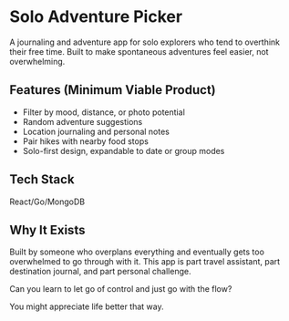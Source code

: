 # Solo Adventure Picker

A journaling and adventure app for solo explorers who tend to overthink their free time. Built to make spontaneous adventures feel easier, not overwhelming.

## Features (Minimum Viable Product)
- Filter by mood, distance, or photo potential
- Random adventure suggestions
- Location journaling and personal notes
- Pair hikes with nearby food stops
- Solo-first design, expandable to date or group modes

## Tech Stack
React/Go/MongoDB

## Why It Exists
Built by someone who overplans everything and eventually gets too overwhelmed to go through with it.
This app is part travel assistant, part destination journal, and part personal challenge.

Can you learn to let go of control and just go with the flow?

You might appreciate life better that way.
